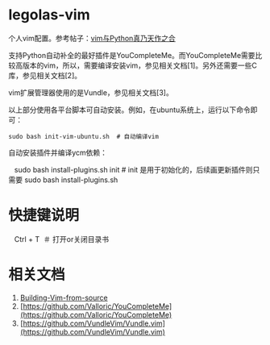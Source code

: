 # legolas-vim
个人vim配置。参考帖子：[vim与Python真乃天作之合](http://codingpy.com/article/vim-and-python-match-in-heaven/)

支持Python自动补全的最好插件是YouCompleteMe。而YouCompleteMe需要比较高版本的vim，所以，需要编译安装vim，参见相关文档[1]。另外还需要一些C库，参见相关文档[2]。

vim扩展管理器使用的是Vundle，参见相关文档[3]。

以上部分使用各平台脚本可自动安装。例如，在ubuntu系统上，运行以下命令即可：

    sudo bash init-vim-ubuntu.sh  # 自动编译vim
    
自动安装插件并编译ycm依赖：

    sudo bash install-plugins.sh init  # init 是用于初始化的，后续画更新插件则只需要 sudo bash install-plugins.sh
    
# 快捷键说明

    Ctrl + T  ＃ 打开or关闭目录书

# 相关文档

1. [Building-Vim-from-source](https://github.com/Valloric/YouCompleteMe/wiki/Building-Vim-from-source)
2. [https://github.com/Valloric/YouCompleteMe](https://github.com/Valloric/YouCompleteMe)
3. [https://github.com/VundleVim/Vundle.vim](https://github.com/VundleVim/Vundle.vim)
